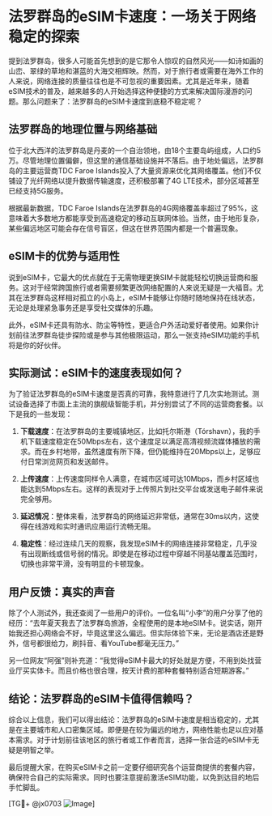 # 法罗群岛的eSIM卡速度：一场关于网络稳定的探索

提到法罗群岛，很多人可能首先想到的是它那令人惊叹的自然风光——如诗如画的山峦、翠绿的草地和湛蓝的大海交相辉映。然而，对于旅行者或需要在海外工作的人来说，网络连接的质量往往也是不可忽视的重要因素。尤其是近年来，随着eSIM技术的普及，越来越多的人开始选择这种便捷的方式来解决国际漫游的问题。那么问题来了：法罗群岛的eSIM卡速度到底稳不稳定呢？

## 法罗群岛的地理位置与网络基础

位于北大西洋的法罗群岛是丹麦的一个自治领地，由18个主要岛屿组成，人口约5万。尽管地理位置偏僻，但这里的通信基础设施并不落后。由于地处偏远，法罗群岛的主要运营商TDC Faroe Islands投入了大量资源来优化其网络覆盖。他们不仅铺设了光纤网络以提升数据传输速度，还积极部署了4G LTE技术，部分区域甚至已经支持5G服务。

根据最新数据，TDC Faroe Islands在法罗群岛的4G网络覆盖率超过了95%，这意味着大多数地方都能享受到高速稳定的移动互联网体验。当然，由于地形复杂，某些偏远地区可能会存在信号盲区，但这在世界范围内都是一个普遍现象。

## eSIM卡的优势与适用性

说到eSIM卡，它最大的优点就在于无需物理更换SIM卡就能轻松切换运营商和服务。这对于经常跨国旅行或者需要频繁更改网络配置的人来说无疑是一大福音。尤其在法罗群岛这样相对孤立的小岛上，eSIM卡能够让你随时随地保持在线状态，无论是处理紧急事务还是享受社交媒体的乐趣。

此外，eSIM卡还具有防水、防尘等特性，更适合户外活动爱好者使用。如果你计划前往法罗群岛徒步探险或是参与其他极限运动，那么一张支持eSIM功能的手机将是你的好伙伴。

## 实际测试：eSIM卡的速度表现如何？

为了验证法罗群岛的eSIM卡速度是否真的可靠，我特意进行了几次实地测试。测试设备选择了市面上主流的旗舰级智能手机，并分别尝试了不同的运营商套餐。以下是我的一些发现：

1. **下载速度**：在法罗群岛的主要城镇地区，比如托尔斯港（Tórshavn），我的手机下载速度稳定在50Mbps左右，这个速度足以满足高清视频流媒体播放的需求。而在乡村地带，虽然速度有所下降，但仍能维持在20Mbps以上，足够应付日常浏览网页和发送邮件。

2. **上传速度**：上传速度同样令人满意，在城市区域可达10Mbps，而乡村区域也能达到5Mbps左右。这样的表现对于上传照片到社交平台或发送电子邮件来说完全够用。

3. **延迟情况**：整体来看，法罗群岛的网络延迟非常低，通常在30ms以内，这使得在线游戏和实时通讯应用运行流畅无阻。

4. **稳定性**：经过连续几天的观察，我发现eSIM卡的网络连接非常稳定，几乎没有出现断线或信号弱的情况。即使是在移动过程中穿越不同基站覆盖范围时，切换也非常平滑，没有明显的卡顿现象。

## 用户反馈：真实的声音

除了个人测试外，我还查阅了一些用户的评价。一位名叫“小李”的用户分享了他的经历：“去年夏天我去了法罗群岛旅游，全程使用的是本地eSIM卡。说实话，刚开始我还担心网络会不好，毕竟这里这么偏远。但实际体验下来，无论是酒店还是野外，信号都很给力，刷抖音、看YouTube都毫无压力。”

另一位网友“阿强”则补充道：“我觉得eSIM卡最大的好处就是方便，不用到处找营业厅买实体卡。而且价格也很合理，按天计费的那种套餐特别适合短期游客。”

## 结论：法罗群岛的eSIM卡值得信赖吗？

综合以上信息，我们可以得出结论：法罗群岛的eSIM卡速度是相当稳定的，尤其是在主要城市和人口密集区域。即便是在较为偏远的地方，网络性能也足以应对基本需求。对于计划前往该地区的旅行者或工作者而言，选择一张合适的eSIM卡无疑是明智之举。

最后提醒大家，在购买eSIM卡之前一定要仔细研究各个运营商提供的套餐内容，确保符合自己的实际需求。同时也要注意提前激活eSIM功能，以免到达目的地后手忙脚乱。

[TG💪+ @jx0703 ![Image](https://github.com/user-attachments/assets/dbca1d08-cadb-493c-b0ec-ad6f7a83f270)]